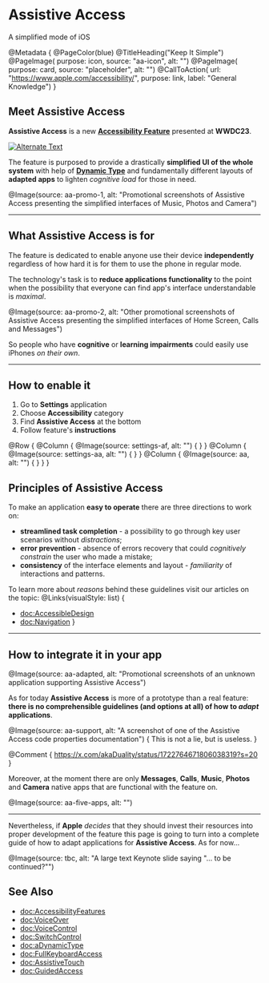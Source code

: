 # Assistive Access

A simplified mode of iOS

@Metadata {
    @PageColor(blue)
    @TitleHeading("Keep It Simple")
    @PageImage(
               purpose: icon, 
               source: "aa-icon", 
               alt: "")
    @PageImage(
               purpose: card, 
               source: "placeholder", 
               alt: "")
    @CallToAction(
                url: "https://www.apple.com/accessibility/",
                purpose: link, 
                label: "General Knowledge")
}


## Meet Assistive Access
**Assistive Access** is a new [**Accessibility Feature**](<doc:AccessibilityFeatures>) presented at **WWDC23**. 

[![Alternate Text](aa-wwdc)](https://developer.apple.com/wwdc23/10032)

The feature is purposed to provide a drastically **simplified UI of the whole system** with help of [**Dynamic Type**](<doc:DynamicType>) and fundamentally different layouts of **adapted apps** to lighten *cognitive load* for those in need. 

@Image(source: aa-promo-1, alt: "Promotional screenshots of Assistive Access presenting the simplified interfaces of Music, Photos and Camera")

------------------------------------------------------


## What Assistive Access is for
The feature is dedicated to enable anyone use their device **independently** regardless of how hard it is for them to use the phone in regular mode. 

The technology's task is to **reduce applications functionality** to the point when the possibility that everyone can find app's interface understandable is *maximal*. 

@Image(source: aa-promo-2, alt: "Other promotional screenshots of Assistive Access presenting the simplified interfaces of Home Screen, Calls and Messages")


So people who have **cognitive** or **learning impairments** could easily use iPhones *on their own*. 

------------------------------------------------------

## How to enable it
1. Go to **Settings** application
2. Choose **Accessibility** category
3. Find **Assistive Access** at the bottom
4. Follow feature's **instructions**

@Row {
    @Column {
       @Image(source: settings-af, alt: "") {
       }
    }
   @Column {
      @Image(source: settings-aa, alt: "") {
      }
   }
   @Column {
      @Image(source: aa, alt: "") {
      }
   }
}

## Principles of Assistive Access
To make an application **easy to operate** there are three directions to work on: 
- **streamlined task completion** - a possibility to go through key user scenarios without *distractions*;
- **error prevention** - absence of errors recovery that could *cognitively constrain* the user who made a mistake;
- **consistency** of the interface elements and layout - *familiarity* of interactions and patterns.

To learn more about *reasons* behind these guidelines visit our articles on the topic:
@Links(visualStyle: list) {
   - <doc:AccessibleDesign>
   - <doc:Navigation>
}

------------------------------------------------------

## How to integrate it in your app

@Image(source: aa-adapted, alt: "Promotional screenshots of an unknown application supporting Assistive Access")

As for today **Assistive Access** is more of a prototype than a real feature: **there is no comprehensible guidelines (and options at all) of how to *adapt* applications**. 

@Image(source: aa-support, alt: "A screenshot of one of the Assistive Access code properties documentation") {
    This is not a lie, but is useless.
}

@Comment {
    https://x.com/akaDuality/status/1722764671806038319?s=20
}

Moreover, at the moment there are only **Messages**, **Calls**, **Music**, **Photos** and **Camera** native apps that are functional with the feature on. 

@Image(source: aa-five-apps, alt: "")

------------------------------------------------------

Nevertheless, if **Apple** *decides* that they should invest their resources into proper development of the feature this page is going to turn into a complete guide of how to adapt applications for **Assistive Access**. As for now...

@Image(source: tbc, alt: "A large text Keynote slide saying \"... to be continued?\"")

## See Also
- <doc:AccessibilityFeatures>
- <doc:VoiceOver>
- <doc:VoiceControl>
- <doc:SwitchControl>
- <doc:aDynamicType>
- <doc:FullKeyboardAccess>
- <doc:AssistiveTouch>
- <doc:GuidedAccess>
